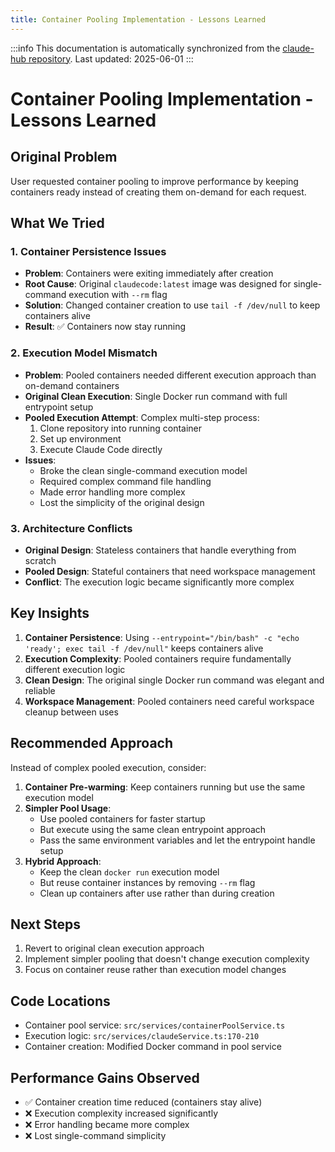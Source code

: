 ```yaml
---
title: Container Pooling Implementation - Lessons Learned
---
```


:::info
This documentation is automatically synchronized from the [claude-hub repository](https://github.com/intelligence-assist/claude-hub). 
Last updated: 2025-06-01
:::



# Container Pooling Implementation - Lessons Learned

## Original Problem
User requested container pooling to improve performance by keeping containers ready instead of creating them on-demand for each request.

## What We Tried

### 1. Container Persistence Issues
- **Problem**: Containers were exiting immediately after creation
- **Root Cause**: Original `claudecode:latest` image was designed for single-command execution with `--rm` flag
- **Solution**: Changed container creation to use `tail -f /dev/null` to keep containers alive
- **Result**: ✅ Containers now stay running

### 2. Execution Model Mismatch
- **Problem**: Pooled containers needed different execution approach than on-demand containers
- **Original Clean Execution**: Single Docker run command with full entrypoint setup
- **Pooled Execution Attempt**: Complex multi-step process:
  1. Clone repository into running container
  2. Set up environment
  3. Execute Claude Code directly
- **Issues**:
  - Broke the clean single-command execution model
  - Required complex command file handling
  - Made error handling more complex
  - Lost the simplicity of the original design

### 3. Architecture Conflicts
- **Original Design**: Stateless containers that handle everything from scratch
- **Pooled Design**: Stateful containers that need workspace management
- **Conflict**: The execution logic became significantly more complex

## Key Insights

1. **Container Persistence**: Using `--entrypoint="/bin/bash" -c "echo 'ready'; exec tail -f /dev/null"` keeps containers alive
2. **Execution Complexity**: Pooled containers require fundamentally different execution logic
3. **Clean Design**: The original single Docker run command was elegant and reliable
4. **Workspace Management**: Pooled containers need careful workspace cleanup between uses

## Recommended Approach

Instead of complex pooled execution, consider:

1. **Container Pre-warming**: Keep containers running but use the same execution model
2. **Simpler Pool Usage**: 
   - Use pooled containers for faster startup
   - But execute using the same clean entrypoint approach
   - Pass the same environment variables and let the entrypoint handle setup
3. **Hybrid Approach**: 
   - Keep the clean `docker run` execution model
   - But reuse container instances by removing `--rm` flag
   - Clean up containers after use rather than during creation

## Next Steps

1. Revert to original clean execution approach
2. Implement simpler pooling that doesn't change execution complexity
3. Focus on container reuse rather than execution model changes

## Code Locations

- Container pool service: `src/services/containerPoolService.ts`
- Execution logic: `src/services/claudeService.ts:170-210`
- Container creation: Modified Docker command in pool service

## Performance Gains Observed

- ✅ Container creation time reduced (containers stay alive)
- ❌ Execution complexity increased significantly
- ❌ Error handling became more complex
- ❌ Lost single-command simplicity